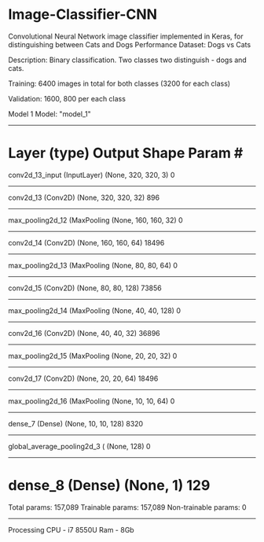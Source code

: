 # Image-Classifier-CNN
Convolutional Neural Network image classifier implemented in Keras, for distinguishing between Cats and Dogs
Performance
Dataset: Dogs vs Cats

Description: Binary classification. Two classes two distinguish - dogs and cats.

Training: 6400 images in total for both classes (3200 for each class)

Validation: 1600, 800 per each class


Model 1
Model: "model_1"
_________________________________________________________________
Layer (type)                 Output Shape              Param #   
=================================================================
conv2d_13_input (InputLayer) (None, 320, 320, 3)       0         
_________________________________________________________________
conv2d_13 (Conv2D)           (None, 320, 320, 32)      896       
_________________________________________________________________
max_pooling2d_12 (MaxPooling (None, 160, 160, 32)      0         
_________________________________________________________________
conv2d_14 (Conv2D)           (None, 160, 160, 64)      18496     
_________________________________________________________________
max_pooling2d_13 (MaxPooling (None, 80, 80, 64)        0         
_________________________________________________________________
conv2d_15 (Conv2D)           (None, 80, 80, 128)       73856     
_________________________________________________________________
max_pooling2d_14 (MaxPooling (None, 40, 40, 128)       0         
_________________________________________________________________
conv2d_16 (Conv2D)           (None, 40, 40, 32)        36896     
_________________________________________________________________
max_pooling2d_15 (MaxPooling (None, 20, 20, 32)        0         
_________________________________________________________________
conv2d_17 (Conv2D)           (None, 20, 20, 64)        18496     
_________________________________________________________________
max_pooling2d_16 (MaxPooling (None, 10, 10, 64)        0         
_________________________________________________________________
dense_7 (Dense)              (None, 10, 10, 128)       8320      
_________________________________________________________________
global_average_pooling2d_3 ( (None, 128)               0         
_________________________________________________________________
dense_8 (Dense)              (None, 1)                 129       
=================================================================
Total params: 157,089
Trainable params: 157,089
Non-trainable params: 0
_________________________________________________________________


Processing
CPU - i7 8550U 
Ram - 8Gb

